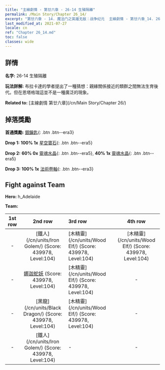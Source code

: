 ```yaml
---
title: "主線劇情 - 第廿六章 - 26-14 生殖隔離"
permalink: /Main Story/Chapter 26_14/
excerpt: "第廿六章 - 14. 魔法门之英雄无敌：战争纪元  主線劇情 - 第廿六章_14. 26-14 生殖隔離"
last_modified_at: 2021-07-27
locale: cn
ref: "Chapter 26_14.md"
toc: false
classes: wide
---
```


## 詳情

 **名字:** 26-14 生殖隔離

 **玩法詳解:** 布拉卡達的學者提出了一種猜想：親緣關係接近的類群之間無法生育後代。但在恩塔格瑞這並不是一種廣泛的現象。

 **Related to:** [主線劇情 第廿六章](/cn/Main Story/Chapter 26/)

## 掉落獎勵

 **首通獎勵:** [銀鑰匙](/cn/Items/con_693/){: .btn .btn--era3}

 **Drop 1:** **100% 1x** [星空寶石](/cn/Items/mat_93/){: .btn .btn--era5}

 **Drop 2:** **60% 0x** [靈魂水晶](/cn/Items/mat_87/){: .btn .btn--era5}, **40% 1x** [靈魂水晶](/cn/Items/mat_87/){: .btn .btn--era5}

 **Drop 3:** **100% 1x** [法術卷軸](/cn/Items/con_694/){: .btn .btn--era3}


## Fight against Team
 **Hero:** h_Adelaide

 **Team:**


  | 1st row | 2nd row | 3rd row | 4th row |
  |:----:|:----:|:----|:----:|
  | - | [鐵人](/cn/units/Iron Golem/) (Score: 439978, Level:104)  | [木精靈](/cn/units/Wood Elf/) (Score: 439978, Level:104)  | [木精靈](/cn/units/Wood Elf/) (Score: 439978, Level:104)  |
  | - | [娜迦蛇妖](/cn/units/Naga/) (Score: 439978, Level:104)  | [木精靈](/cn/units/Wood Elf/) (Score: 439978, Level:104)  | - |
  | - | [黑龍](/cn/units/Black Dragon/) (Score: 439978, Level:104)  | [木精靈](/cn/units/Wood Elf/) (Score: 439978, Level:104)  | - |
  | - | [鐵人](/cn/units/Iron Golem/) (Score: 439978, Level:104)  | - | - |


